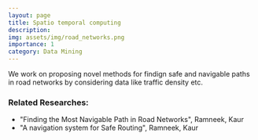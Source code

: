 ```yaml
---
layout: page
title: Spatio temporal computing
description: 
img: assets/img/road_networks.png
importance: 1
category: Data Mining
---
```

We work on proposing novel methods for findign safe and navigable paths in road networks by considering data like traffic density etc.

<h3>Related Researches:</h3>
<ul>
	<li>"Finding the Most Navigable Path in Road Networks", Ramneek, Kaur</li>
	<li>"A navigation system for Safe Routing", Ramneek, Kaur</li>

</ul> 
